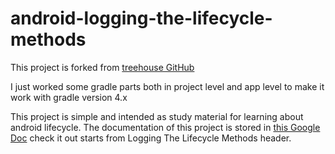 # android-logging-the-lifecycle-methods

This project is forked from [treehouse GitHub](https://github.com/treehouse/android-logging-the-lifecycle-methods)

I just worked some gradle parts both in project level and app level to make it work with gradle version 4.x

This project is simple and intended as study material for learning about android lifecycle. The documentation of this project
is stored in [this Google Doc](https://docs.google.com/document/d/1ZKoIqPzcycTyjynDT15ntokrwF_YpiS_48nIkp_0noc/edit?usp=sharing)
check it out starts from Logging The Lifecycle Methods header. 
